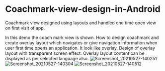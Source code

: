 # Coachmark-view-design-in-Android
Coachmark view designed using layouts and handled one time open view on first visit of app.

In this demo the coach mark view is shown.
How to design coachmark and create overlay layout which navigates or give navigation information when user first time opens an application.
It look like overlay.
Design of overlay layout with transparent screen effect.
Overlay layout content can be displayed as per selected language also.
![Screenshot_20210527-140251](https://user-images.githubusercontent.com/73543054/119794651-56f39100-bef5-11eb-8949-14394ee1784b.png)
![Screenshot_20210527-140304](https://user-images.githubusercontent.com/73543054/119794682-5e1a9f00-bef5-11eb-8f01-80138f69bd43.png)
![Screenshot_20210527-140512](https://user-images.githubusercontent.com/73543054/119794624-51964680-bef5-11eb-87c8-4b91a851dbd2.png)

